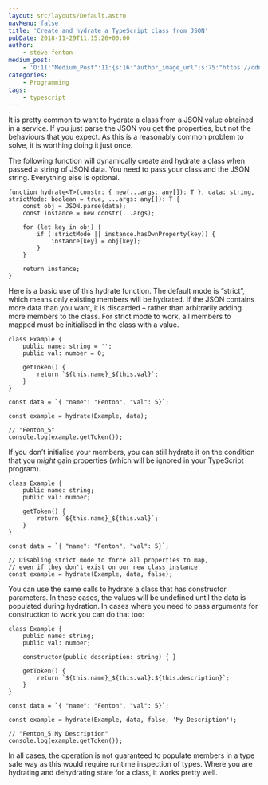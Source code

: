 ```yaml
---
layout: src/layouts/Default.astro
navMenu: false
title: 'Create and hydrate a TypeScript class from JSON'
pubDate: 2018-11-29T11:15:26+00:00
author:
    - steve-fenton
medium_post:
    - 'O:11:"Medium_Post":11:{s:16:"author_image_url";s:75:"https://cdn-images-1.medium.com/fit/c/400/400/1*eXkhfEuF41g5W_xnc_ydLA.jpeg";s:10:"author_url";s:38:"https://medium.com/@steve.fenton.co.uk";s:11:"byline_name";N;s:12:"byline_email";N;s:10:"cross_link";s:3:"yes";s:2:"id";s:12:"98f96e6a847f";s:21:"follower_notification";s:3:"yes";s:7:"license";s:19:"all-rights-reserved";s:14:"publication_id";s:2:"-1";s:6:"status";s:5:"draft";s:3:"url";s:51:"https://medium.com/@steve.fenton.co.uk/98f96e6a847f";}'
categories:
    - Programming
tags:
    - typescript
---
```


It is pretty common to want to hydrate a class from a JSON value obtained in a service. If you just parse the JSON you get the properties, but not the behaviours that you expect. As this is a reasonably common problem to solve, it is worthing doing it just once.

The following function will dynamically create and hydrate a class when passed a string of JSON data. You need to pass your class and the JSON string. Everything else is optional.

```
function hydrate<T>(constr: { new(...args: any[]): T }, data: string, strictMode: boolean = true, ...args: any[]): T {
    const obj = JSON.parse(data);
    const instance = new constr(...args);

    for (let key in obj) {
        if (!strictMode || instance.hasOwnProperty(key)) {
            instance[key] = obj[key];
        }
    }

    return instance;
}
```
Here is a basic use of this hydrate function. The default mode is “strict”, which means only existing members will be hydrated. If the JSON contains more data than you want, it is discarded – rather than arbitrarily adding more members to the class. For strict mode to work, all members to mapped must be initialised in the class with a value.

```
class Example {
    public name: string = '';
    public val: number = 0;

    getToken() {
        return `${this.name}_${this.val}`;
    }
}

const data = `{ "name": "Fenton", "val": 5}`;

const example = hydrate(Example, data);

// "Fenton_5"
console.log(example.getToken());
```
If you don’t initialise your members, you can still hydrate it on the condition that you *might* gain properties (which will be ignored in your TypeScript program).

```
class Example {
    public name: string;
    public val: number;

    getToken() {
        return `${this.name}_${this.val}`;
    }
}

const data = `{ "name": "Fenton", "val": 5}`;

// Disabling strict mode to force all properties to map,
// even if they don't exist on our new class instance
const example = hydrate(Example, data, false);
```
You can use the same calls to hydrate a class that has constructor parameters. In these cases, the values will be undefined until the data is populated during hydration. In cases where you need to pass arguments for construction to work you can do that too:

```
class Example {
    public name: string;
    public val: number;

    constructor(public description: string) { }

    getToken() {
        return `${this.name}_${this.val}:${this.description}`;
    }
}

const data = `{ "name": "Fenton", "val": 5}`;

const example = hydrate(Example, data, false, 'My Description');

// "Fenton_5:My Description"
console.log(example.getToken());
```
In all cases, the operation is not guaranteed to populate members in a type safe way as this would require runtime inspection of types. Where you are hydrating and dehydrating state for a class, it works pretty well.